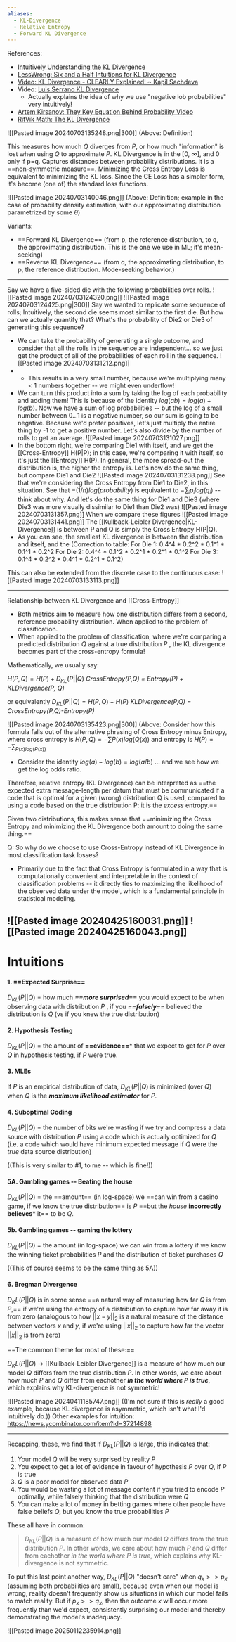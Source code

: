 ```yaml
---
aliases:
  - KL-Divergence
  - Relative Entropy
  - Forward KL Divergence
---
```

References:
- [Intuitively Understanding the KL Divergence](https://youtu.be/SxGYPqCgJWM?si=CKmBi34_mv0oayTZ)
- [LessWrong: Six and a Half Intuitions for KL Divergence](https://www.lesswrong.com/posts/no5jDTut5Byjqb4j5/six-and-a-half-intuitions-for-kl-divergence)
- [Video: KL Divergence - CLEARLY Explained! ~ Kapil Sachdeva](https://youtu.be/9_eZHt2qJs4?si=SveGupYXpPJ5VOHe)
- Video: [Luis Serrano KL Divergence](https://www.youtube.com/watch?v=sjgZxuCm_8Q&list=WL&index=24&t=9s)
	- Actually explains the idea of why we use "negative lob probabilities" very intuitively!
- [Artem Kirsanov: They Key Equation Behind Probability Video](https://youtu.be/KHVR587oW8I?si=kPgUbkjrIk8cQ9ze)
- [RitVik Math: The KL Divergence](https://youtu.be/q0AkK8aYbLY?si=8tQ4N_k7NhMlFKHV)

![[Pasted image 20240703135248.png|300]]
(Above: Definition)

This measures how much $Q$ diverges from $P$, or how much "information" is lost when using $Q$ to approximate $P$. KL Divergence is in the \[0, $\infty$\], and 0 only if p=q.
Captures distances between probability distributions. It is a ==non-symmetric measure==.
Minimizing the Cross Entropy Loss is equivalent to minimizing the KL loss. Since the CE Loss has a simpler form, it's become (one of) the standard loss functions.

![[Pasted image 20240703140046.png]]
(Above: Definition; example in the case of probability density estimation, with our approximating distribution parametrized by some $\theta$)

Variants:
- ==Forward KL Divergence== (from p, the reference distribution, to q, the approximating distribution. This is the one we use in ML; it's mean-seeking)
- ==Reverse KL Divergence== (from q, the approximating distribution, to p, the reference distribution. Mode-seeking behavior.)

---

Say we have a five-sided die with the following probabilities over rolls.
![[Pasted image 20240703124320.png]]
![[Pasted image 20240703124425.png|300]]
Say we wanted to replicate some sequence of rolls; Intuitively, the second die seems most similar to the first die. But how can we actually quantify that? What's the probability of Die2 or Die3 of generating this sequence?
- We can take the probability of generating a single outcome, and consider that all the rolls in the sequence are independent... so we just get the product of all of the probabilities of each roll in the sequence. 
![[Pasted image 20240703131212.png]]
- - This results in a very small number, because we're multiplying many < 1 numbers together -- we might even underflow! 
- We can turn this product into a sum by taking the log of each probability and adding them! This is because of the identity $log(ab) = log(a) + log(b)$. Now we have a sum of log probabilities -- but the log of a small number between 0...1 is a negative number, so our sum is going to be negative. Because we'd prefer positives, let's just multiply the entire thing by -1 to get a positive number. Let's also divide by the number of rolls to get an average.
![[Pasted image 20240703131027.png]]
- In the bottom right, we're comparing Die1 with itself, and we get the [[Cross-Entropy]] H(P|P); in this case, we're comparing it with itself, so it's just the [[Entropy]] H(P). In general, the more spread-out the distribution is, the higher the entropy is.
Let's now do the same thing, but compare Die1 and Die2
![[Pasted image 20240703131238.png]]
See that we're considering the Cross Entropy from Die1 to Die2, in this situation. See that $-(1/n)log(probability)$ is equivalent to $-\sum_i{p_ilog(q_i)}$ -- think about why.
And let's do the same thing for Die1 and Die3 (where Die3 was more visually dissimilar to Die1 than Die2 was)
![[Pasted image 20240703131357.png]]
When we compare these figures
![[Pasted image 20240703131441.png]]
The [[Kullback-Leibler Divergence|KL-Divergence]] is between P and Q is simply the Cross Entropy H(P|Q).
- As you can see, the smallest KL divergence is between the distribution and itself, and the 
(Correction to table: For Die 1: 0.4^4 * 0.2^2 * 0.1^1 * 0.1^1 * 0.2^2 For Die 2: 0.4^4 * 0.1^2 * 0.2^1 * 0.2^1 * 0.1^2 For Die 3: 0.1^4 * 0.2^2 * 0.4^1 * 0.2^1 * 0.1^2)

This can also be extended from the discrete case to the continuous case:
![[Pasted image 20240703133113.png]]


- ---
Relationship between KL Divergence and [[Cross-Entropy]]
- Both metrics aim to measure how one distribution differs from a second, reference probability distribution. When applied to the problem of classification.
- When applied to the problem of classification, where we're comparing a predicted distribution $Q$ against a true distribution $P$ , the KL divergence becomes part of the cross-entropy formula!

Mathematically, we usually say:

$H(P, Q) = H(P) + D_{KL}(P||Q)$ 
*CrossEntropy(P,Q) = Entropy(P) + KLDivergence(P, Q)*

or equivalently
$D_{KL}(P||Q) = H(P,Q) -  H(P)$ 
*KLDivergence(P,Q) = CrossEntropy(P,Q)-Entropy(P)*

![[Pasted image 20240703135423.png|300]]
(Above: Consider how this formula falls out of the alternative phrasing of Cross Entropy minus Entropy, where cross entropy is $H(P,Q) = -\sum{P(x)log(Q(x))}$  and entropy is $H(P) = -\sum_{P(x)log(P(x))}$ 
- Consider the identity $log(a) - log(b)  = log(a/b)$ ... and we see how we get the log odds ratio.

Therefore, relative entropy (KL Divergence) can be interpreted as ==the expected extra message-length per datum that must be communicated if a code that is optimal for a given (wrong) distribution Q is used, compared to using a code based on the true distribution P: it is the _excess_ entropy.==

Given two distributions, this makes sense that ==minimizing the Cross Entropy and minimizing the KL Divergence both amount to doing the same thing.==

Q: So why do we choose to use Cross-Entropy instead of KL Divergence in most classification task losses?
- Primarily due to the fact that Cross Entropy is formulated in a way that is computationally convenient and interpretable in the context of classification problems -- it directly ties to maximizing the likelihood of the observed data under the model, which is a fundamental principle in statistical modeling.


![[Pasted image 20240425160031.png]]
![[Pasted image 20240425160043.png]]
----

# Intuitions
#### 1. ==Expected Surprise==

$D_{KL}(P||Q)$  = how much ***==more surprised*==** you would expect to be when observing data with distribution $P$ , if you ***==falsely==*** believed the distribution is $Q$ (vs if you knew the true distribution)

#### 2. Hypothesis Testing

$D_{KL}(P||Q)$  = the amount of **==evidence==*** that we expect to get for $P$ over $Q$ in hypothesis testing, if $P$ were true.

#### 3. MLEs

If $P$ is an empirical distribution of data, $D_{KL}(P||Q)$ is minimized (over $Q$) when $Q$ is the ***maximum likelihood estimator*** for $P$.

#### 4. Suboptimal Coding

$D_{KL}(P||Q)$  = the number of bits we're wasting if we try and compress a data source with distribution $P$ using a code which is actually optimized for $Q$ (i.e. a code which would have minimum expected message if $Q$ were the *true* data source distribution)

((This is very similar to #1, to me -- which is fine!))

#### 5A. Gambling games -- Beating the house

$D_{KL}(P||Q)$  = the ==amount== (in log-space) we ==can win from a casino game, if we know the true distribution== is $P$ ==but the *house* **incorrectly believes*** it== to be $Q$.

#### 5b. Gambling games -- gaming the lottery

$D_{KL}(P||Q)$  = the amount (in log-space) we can win from a lottery if we know the winning ticket probabilities $P$ and the distribution of ticket purchases $Q$

((This of course seems to be the same thing as 5A))

#### 6. Bregman Divergence

$D_KL(P||Q)$ is in some sense ==a natural way of measuring how far $Q$ is from $P$,== if we're using the entropy of a distribution to capture how far away it is from zero (analogous to how $||x - y||_2$ is a natural measure of the distance between vectors $x$ and $y$, if we're using $||x||_2$ to capture how far the vector $||x||_2$ is from zero)


==The common theme for most of these:==

$D_KL(P||Q)$  -> [[Kullback-Leibler Divergence]] is a measure of how much our model $Q$ differs from the true distribution $P$. In other words, we care about how much $P$ and $Q$ differ from eachother ***in the world where P is true***, which explains why KL-divergence is not symmetric!


![[Pasted image 20240411185747.png]]
((I'm not sure if this is *really* a good example, because KL divergence is asymmetric, which isn't what I'd intuitively do.))
Other examples for intuition: https://news.ycombinator.com/item?id=37214898


---

Recapping, these, we find that if $D_{KL}(P||Q)$ is large, this indicates that:
1. Your model $Q$ will be very surprised by reality $P$
2. You expect to get a lot of evidence in favour of hypothesis $P$ over $Q$, if $P$ is true
3. $Q$ is a poor model for observed data $P$ 
4. You would be wasting a lot of message content if you tried to encode $P$ optimally, while falsely thinking that the distribution were $Q$ 
5. You can make a lot of money in betting games where other people have false beliefs $Q$, but you know the true probabilities $P$

These all have in common:
> $D_{KL}(P||Q)$ is a measure of how much our model $Q$ differs from the true distribution $P$. In other words, we care about how much $P$ and $Q$ differ from eachother *in the world where $P$ is true*, which explains why KL-divergence is not symmetric.

To put this last point another way, $D_{KL}(P||Q)$  "doesn't care" when $q_x >> p_x$ (assuming both probabilities are small), because even when our model is wrong, reality doesn't frequently show us situations in which our model fails to match reality. But if $p_x >> q_x$, then the outcome $x$ will occur more frequently than we'd expect, consistently surprising our model and thereby demonstrating the model's inadequacy.


![[Pasted image 20250112235914.png]]
